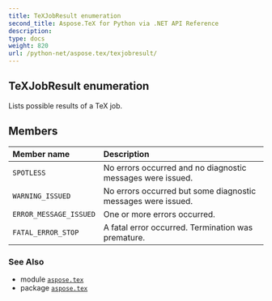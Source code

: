 ```yaml
---
title: TeXJobResult enumeration
second_title: Aspose.TeX for Python via .NET API Reference
description: 
type: docs
weight: 820
url: /python-net/aspose.tex/texjobresult/
---
```


## TeXJobResult enumeration

Lists possible results of a TeX job.

## Members
| Member name | Description |
| :- | :- |
| `SPOTLESS` | No errors occurred and no diagnostic messages were issued. |
| `WARNING_ISSUED` | No errors occurred but some diagnostic messages were issued. |
| `ERROR_MESSAGE_ISSUED` | One or more errors occurred. |
| `FATAL_ERROR_STOP` | A fatal error occurred. Termination was premature. |

### See Also

* module [`aspose.tex`](/tex/python-net/aspose.tex/)
* package [`aspose.tex`](/tex/python-net/)

